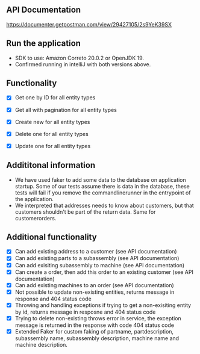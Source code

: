 ## API Documentation
https://documenter.getpostman.com/view/29427105/2s9YeK39SX

## Run the application
- SDK to use: Amazon Correto 20.0.2 or OpenJDK 19.
- Confirmed running in intelliJ with both versions above.

## Functionality
- [X] Get one by ID for all entity types
- [X] Get all with pagination for all entity types
- [X] Create new for all entity types
- [X] Delete one for all entity types
- [X] Update one for all entity types


## Addititonal information 
- We have used faker to add some data to the database on application startup. Some of our tests assume there is data in the database, these tests will fail if you remove the commandlinerunner in the entrypoint of the application.
- We interpreted that addresses needs to know about customers, but that customers shouldn't be part of the return data. Same for customerorders.

## Additional functionality
- [X] Can add existing address to a customer (see API documentation)
- [X] Can add existing parts to a subassembly (see API documentation)
- [X] Can add exisiting subassembly to machine (see API documentation)
- [X] Can create a order, then add this order to an existing customer (see API documentation)
- [X] Can add existing machines to an order (see API documentation)
- [X] Not possible to update non-existing entities, returns message in response and 404 status code
- [X] Throwing and handling exceptions if trying to get a non-exisiting entity by id, returns message in resposne and 404 status code
- [X] Trying to delete non-existing throws error in service, the exception message is returned in the response with code 404 status code
- [X] Extended Faker for custom faking of partname, partdescription, subassembly name, subassembly description, machine name and machine description.
